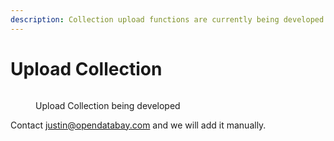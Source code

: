 ```yaml
---
description: Collection upload functions are currently being developed.
---
```


# Upload Collection

<figure><img src="../.gitbook/assets/image (5).png" alt=""><figcaption><p>Upload Collection being developed</p></figcaption></figure>

Contact justin@opendatabay.com and we will add it manually.&#x20;
